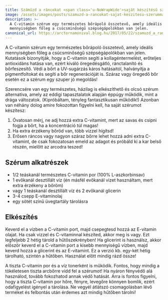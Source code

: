 ```yaml
---
title: Száműzd a ráncokat <span class='u-NoWrapWide'>saját készítésű szérummal</span>
image: /assets/images/posts/szamuzd-a-rancokat-sajat-keszitesu-szerummal-social.jpg
description: >-
  A C-vitamin szérum egy természetes bőrápoló összetevő, amely ideális
  mennyiségben főleg a csúcsminőségű szépségápolókban van jelen.
canonical_url: https://arctornamonival.blog.hu/2017/05/22/szamuzd_a_rancokat_sajat_keszitesu_szerummal
---
```


A C-vitamin szérum egy természetes bőrápoló összetevő, amely ideális
mennyiségben főleg a csúcsminőségű szépségápolókban van jelen. Kutatások
bizonyítják, hogy a C-vitamin segíti a kollagéntermelést, erőteljes antioxidáns
hatása van, ezért kiváló öregedésgátló, ránctalanító és bőrfeszesítő. Védi a
bőrt a UV-sugárzás káros hatásaitól, halványítja a pigmentfoltokat és segíti a
bőr regenerációját is. Száraz vagy öregedő bőr esetén ez a szérum egy szuper jó
megoldás!

Szerencsére van egy természetes, házilag is elkészíthető és olcsó szérum
alternatíva, amely az eddigi tapasztalatok alapján éppúgy működik, mint a drága
változatok. (Kipróbáltam, tényleg fantasztikusan működik!) Azonban van néhány
dolog amire fokozottan figyelni kell, ha saját szérumot készítesz:

1.  Óvatosan mérj, ne adj hozzá extra C-vitamint, mert az savas és csipni fogja
    a bőrt, ha a koncentráció túl magas!
2.  Ha extra érzékeny bőröd van, több vizzel hígítsd!
3.  Erősen ráncos vagy nagyon száraz bőrre lehet hozzá adni extra C-vitamint,
    de csak fokozatosan emeld az adagot és próbáld ki a kar belső részén,
    mielőtt az arcodra teszed!

## Szérum alkatrészek

*   1/2 teáskanál természetes C-vitamin por (100% L-aszkorbinsav)
*   1 evőkanál desztillált víz (én másfél evőkanál vizet használtam, mert extra
    érzékeny a bőröm)
*   vagy 1 teáskanál desztillált víz és 2 evőkanál glicerin
*   3-4 csepp E-vitaminolaj
*   egy sötét színű üvegtartály tárolásra

## Elkészítés

Keverd el a vízben a C-vitamin port, majd csepegtesd hozzá az E-vitamin olajat.
Ha csak vizzel és C-vitaminnal készíted, akkor meg is vagy. Ezt legfeljebb 2
hétig tárold a hűtőszekrényben! Ha glicerint is használsz, akkor először keverd
el a C-vitamin port a kisebb mennyiségű vízben, majd keverd hozzá a glicerint és
az E-vitamint. Ez a verzió kb. egy-két hétig tárolható, szintén a hűtőben.
Használat előtt mindig rázd össze!

A tiszta C-vitamin por és a víz tonerként is működik. Fontos, hogy mindig a
tökéletesen tiszta arcbőrre vidd fel a szérumot! Ha nyáron fényvédő alá
használod, tovább fokozhatod annak védő hatását. Arra is fontos figyelni, hogy a
tiszta C-vitamin por hőre, fényre, levegőre könnyen bomlik, ezért odafigyelést
igényel a tárolása. Ne vegyél átlátszó csomagolásban lévő terméket és felbontás
után érdemes azt mindig hűtőben tárolni!
